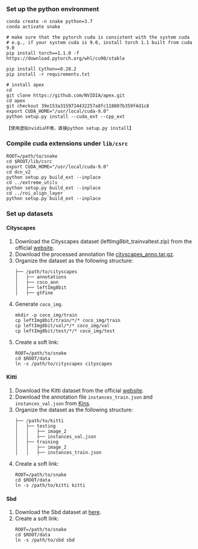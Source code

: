 ### Set up the python environment

```
conda create -n snake python=3.7
conda activate snake

# make sure that the pytorch cuda is consistent with the system cuda
# e.g., if your system cuda is 9.0, install torch 1.1 built from cuda 9.0
pip install torch==1.1.0 -f https://download.pytorch.org/whl/cu90/stable

pip install Cython==0.28.2
pip install -r requirements.txt

# install apex
cd
git clone https://github.com/NVIDIA/apex.git
cd apex
git checkout 39e153a3159724432257a8fc118807b359f4d1c8
export CUDA_HOME="/usr/local/cuda-9.0"
python setup.py install --cuda_ext --cpp_ext

【使用虚拟nvidia环境，直接python setup.py install】
```

### Compile cuda extensions under `lib/csrc`

```
ROOT=/path/to/snake
cd $ROOT/lib/csrc
export CUDA_HOME="/usr/local/cuda-9.0"
cd dcn_v2
python setup.py build_ext --inplace
cd ../extreme_utils
python setup.py build_ext --inplace
cd ../roi_align_layer
python setup.py build_ext --inplace
```

### Set up datasets

#### Cityscapes

1. Download the Cityscapes dataset (leftImg8bit\_trainvaltest.zip) from the official [website](https://www.cityscapes-dataset.com/downloads/).
2. Download the processed annotation file [cityscapes_anno.tar.gz](https://drive.google.com/file/d/1hj1um8EE8SuJQhEWvmI-d8rkJe-AEVpi/view?usp=sharing).
3. Organize the dataset as the following structure:
    ```
    ├── /path/to/cityscapes
    │   ├── annotations
    │   ├── coco_ann
    │   ├── leftImg8bit
    │   ├── gtFine
    ```
3. Generate `coco_img`.
	```
	mkdir -p coco_img/train
	cp leftImg8bit/train/*/* coco_img/train
	cp leftImg8bit/val/*/* coco_img/val
	cp leftImg8bit/test/*/* coco_img/test
	```
4. Create a soft link:
    ```
    ROOT=/path/to/snake
    cd $ROOT/data
    ln -s /path/to/cityscapes cityscapes
    ```

#### Kitti

1. Download the Kitti dataset from the official [website](http://www.cvlibs.net/download.php?file=data_object_image_2.zip).
2. Download the annotation file `instances_train.json` and `instances_val.json` from [Kins](https://github.com/qqlu/Amodal-Instance-Segmentation-through-KINS-Dataset).
3. Organize the dataset as the following structure:
	```
    ├── /path/to/kitti
    │   ├── testing
    │   │   ├── image_2
    │   │   ├── instances_val.json
    │   ├── training
    │   │   ├── image_2
    │   │   ├── instances_train.json
    ```
4. Create a soft link:
    ```
    ROOT=/path/to/snake
    cd $ROOT/data
    ln -s /path/to/kitti kitti
    ```

#### Sbd

1. Download the Sbd dataset at [here](https://drive.google.com/file/d/12EW4frUd9wL95gjUQek9U1_BRDrGsy2Y/view?usp=sharing).
2. Create a soft link:
    ```
    ROOT=/path/to/snake
    cd $ROOT/data
    ln -s /path/to/sbd sbd
    ```
